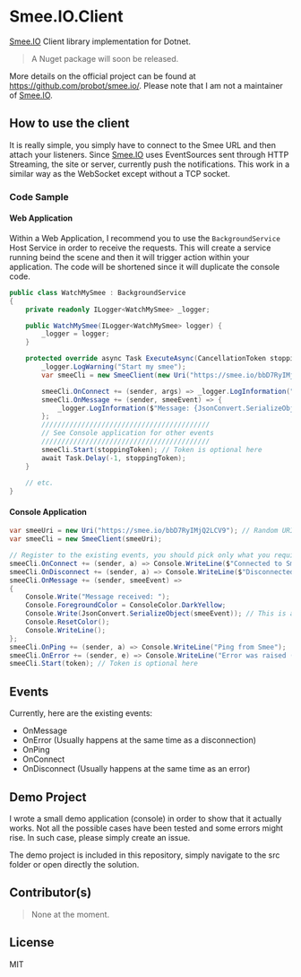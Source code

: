 # Smee.IO.Client
[Smee.IO](https://smee.io/) Client library implementation for Dotnet. 

> A Nuget package will soon be released.

More details on the official project can be found at https://github.com/probot/smee.io/. Please note that I am not a maintainer of [Smee.IO](https://smee.io).

## How to use the client
It is really simple, you simply have to connect to the Smee URL and then attach your listeners. Since [Smee.IO](https://smee.io) uses EventSources sent through HTTP Streaming, the site or server, currently push the notifications. This work in a similar way as the WebSocket except without a TCP socket.

### Code Sample 

#### Web Application
Within a Web Application, I recommend you to use the `BackgroundService` Host Service in order to receive the requests. This will create a service running beind the scene and then it will trigger action within your application. The code will be shortened since it will duplicate the console code.

```csharp
public class WatchMySmee : BackgroundService
{
    private readonly ILogger<WatchMySmee> _logger;

    public WatchMySmee(ILogger<WatchMySmee> logger) {
        _logger = logger;
    }

    protected override async Task ExecuteAsync(CancellationToken stoppingToken) {
        _logger.LogWarning("Start my smee");
        var smeeCli = new SmeeClient(new Uri("https://smee.io/bbD7RyIMjQ2LCV9"));

        smeeCli.OnConnect += (sender, args) => _logger.LogInformation("Connected to SMEE.io");
        smeeCli.OnMessage += (sender, smeeEvent) => {
            _logger.LogInformation($"Message: {JsonConvert.SerializeObject(smeeEvent)}")
        };
        //////////////////////////////////////////
        // See Console application for other events
        //////////////////////////////////////////
        smeeCli.Start(stoppingToken); // Token is optional here
        await Task.Delay(-1, stoppingToken);
    }
    
    // etc.
}
```

#### Console Application
```csharp
var smeeUri = new Uri("https://smee.io/bbD7RyIMjQ2LCV9"); // Random URI
var smeeCli = new SmeeClient(smeeUri);

// Register to the existing events, you should pick only what you require.
smeeCli.OnConnect += (sender, a) => Console.WriteLine($"Connected to Smee.io ({smeeUri})");
smeeCli.OnDisconnect += (sender, a) => Console.WriteLine($"Disconnected from Smee.io ({smeeUri})");
smeeCli.OnMessage += (sender, smeeEvent) =>
{
    Console.Write("Message received: ");
    Console.ForegroundColor = ConsoleColor.DarkYellow;
    Console.Write(JsonConvert.SerializeObject(smeeEvent)); // This is a typed object.
    Console.ResetColor();
    Console.WriteLine();
};
smeeCli.OnPing += (sender, a) => Console.WriteLine("Ping from Smee");
smeeCli.OnError += (sender, e) => Console.WriteLine("Error was raised (Disconnect/Anything else: " + e.Message);
smeeCli.Start(token); // Token is optional here
```

## Events
Currently, here are the existing events:

- OnMessage
- OnError (Usually happens at the same time as a disconnection)
- OnPing
- OnConnect
- OnDisconnect (Usually happens at the same time as an error)

## Demo Project
I wrote a small demo application (console) in order to show that it actually works. Not all the possible cases have been tested and some errors might rise. In such case, please simply create an issue.

The demo project is included in this repository, simply navigate to the src folder or open directly the solution.

## Contributor(s)
> None at the moment.

## License
MIT